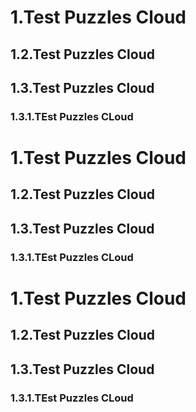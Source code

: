 # 1.Test Puzzles Cloud

## 1.2.Test Puzzles Cloud 

## 1.3.Test Puzzles Cloud

### 1.3.1.TEst Puzzles CLoud

# 1.Test Puzzles Cloud

## 1.2.Test Puzzles Cloud 

## 1.3.Test Puzzles Cloud

### 1.3.1.TEst Puzzles CLoud

# 1.Test Puzzles Cloud

## 1.2.Test Puzzles Cloud 

## 1.3.Test Puzzles Cloud

### 1.3.1.TEst Puzzles CLoud